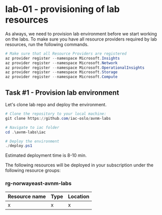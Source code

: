 # lab-01 - provisioning of lab resources

As always, we need to provision lab environment before we start working on the labs. To make sure you have all resource providers required by lab resources, run the following commands.  

```powershell
# Make sure that all Resource Providers are registered
az provider register --namespace Microsoft.Insights
az provider register --namespace Microsoft.Network
az provider register --namespace Microsoft.OperationalInsights
az provider register --namespace Microsoft.Storage
az provider register --namespace Microsoft.Compute
```

## Task #1 - Provision lab environment

Let's clone lab repo and deploy the environment.  

```powershell
# Clone the repository to your local machine:
git clone https://github.com/iac-oslo/avnm-labs

# Navigate to iac folder
cd .\avnm-labs\iac

# Deploy the environment
./deploy.ps1
```

Estimated deployment time is 8-10 min. 

The following resources will be deployed in your subscription under the following resource groups:

### rg-norwayeast-avnm-labs
| Resource name | Type | Location |
|---------------|------|----------|
| x | x | x |



